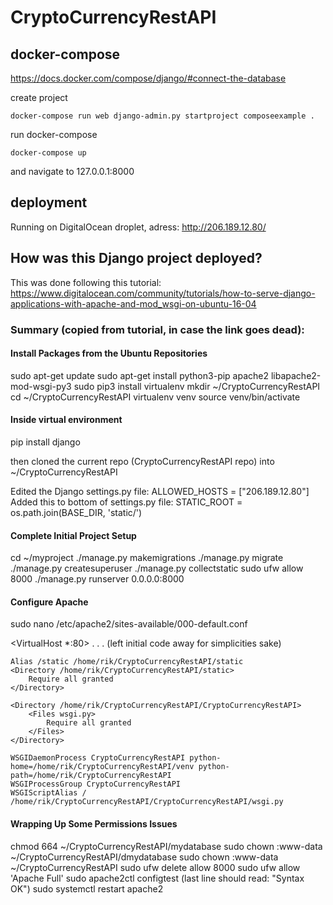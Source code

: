 # CryptoCurrencyRestAPI

## docker-compose

https://docs.docker.com/compose/django/#connect-the-database

create project

```
docker-compose run web django-admin.py startproject composeexample .
```

run docker-compose

```
docker-compose up
```

and navigate to 127.0.0.1:8000

## deployment

Running on DigitalOcean droplet, adress: http://206.189.12.80/

## How was this Django project deployed?

This was done following this tutorial:
https://www.digitalocean.com/community/tutorials/how-to-serve-django-applications-with-apache-and-mod_wsgi-on-ubuntu-16-04

### Summary (copied from tutorial, in case the link goes dead):

#### Install Packages from the Ubuntu Repositories

sudo apt-get update
sudo apt-get install python3-pip apache2 libapache2-mod-wsgi-py3
sudo pip3 install virtualenv
mkdir ~/CryptoCurrencyRestAPI
cd ~/CryptoCurrencyRestAPI
virtualenv venv
source venv/bin/activate

#### Inside virtual environment
pip install django

then cloned the current repo (CryptoCurrencyRestAPI repo) into ~/CryptoCurrencyRestAPI

Edited the Django settings.py file:
ALLOWED_HOSTS = ["206.189.12.80"]
Added this to bottom of settings.py file: STATIC_ROOT = os.path.join(BASE_DIR, 'static/')

#### Complete Initial Project Setup

cd ~/myproject
./manage.py makemigrations
./manage.py migrate
./manage.py createsuperuser
./manage.py collectstatic
sudo ufw allow 8000
./manage.py runserver 0.0.0.0:8000

#### Configure Apache
sudo nano /etc/apache2/sites-available/000-default.conf

<VirtualHost *:80>
    . . . (left initial code away for simplicities sake)

    Alias /static /home/rik/CryptoCurrencyRestAPI/static
    <Directory /home/rik/CryptoCurrencyRestAPI/static>
        Require all granted
    </Directory>

    <Directory /home/rik/CryptoCurrencyRestAPI/CryptoCurrencyRestAPI>
        <Files wsgi.py>
            Require all granted
        </Files>
    </Directory>

    WSGIDaemonProcess CryptoCurrencyRestAPI python-home=/home/rik/CryptoCurrencyRestAPI/venv python-path=/home/rik/CryptoCurrencyRestAPI
    WSGIProcessGroup CryptoCurrencyRestAPI
    WSGIScriptAlias / /home/rik/CryptoCurrencyRestAPI/CryptoCurrencyRestAPI/wsgi.py

</VirtualHost>

#### Wrapping Up Some Permissions Issues
chmod 664 ~/CryptoCurrencyRestAPI/mydatabase
sudo chown :www-data ~/CryptoCurrencyRestAPI/dmydatabase
sudo chown :www-data ~/CryptoCurrencyRestAPI
sudo ufw delete allow 8000
sudo ufw allow 'Apache Full'
sudo apache2ctl configtest (last line should read: "Syntax OK")
sudo systemctl restart apache2
